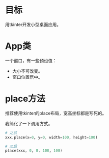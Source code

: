 # 目标

用tkinter开发小型桌面应用。

# App类

一个窗口，有一些预设值：

- 大小不可改变。
- 窗口位置居中。

# place方法

推荐使用tkinter的place布局，宽高坐标都是写死的。

我简化了一下调用方式。

```python
# 之前
xxx.place(x=0, y=0, width=100, height=100)

# 之后
place(xxx, 0, 0, 100, 100)
```